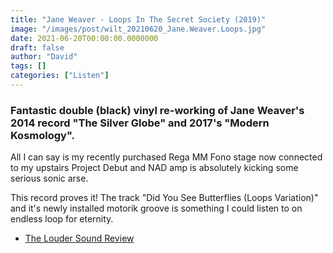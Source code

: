 ```yaml
---
title: "Jane Weaver - Loops In The Secret Society (2019)"
image: "/images/post/wilt_20210620_Jane.Weaver.Loops.jpg"
date: 2021-06-20T00:00:00.0000000
draft: false
author: "David"
tags: []
categories: ["Listen"]
---
```

### Fantastic double (black) vinyl re-working of Jane Weaver's 2014 record "The Silver Globe" and 2017's "Modern Kosmology".

 All I can say is my recently purchased Rega MM Fono stage now connected to my upstairs Project Debut and NAD amp is absolutely kicking some serious sonic arse.

 This record proves it! The track "Did You See Butterflies (Loops Variation)" and it's newly installed motorik groove is something I could listen to on endless loop for eternity. 

-  [The Louder Sound Review](https://www.loudersound.com/reviews/jane-weaver-loops-in-the-secret-society-album-review)